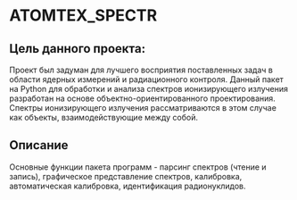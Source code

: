 # ATOMTEX_SPECTR
## Цель данного проекта:

Проект был задуман для лучшего восприятия поставленных задач в области ядерных измерений и радиационного контроля. Данный пакет на Python для обработки и анализа спектров ионизирующего излучения разработан на основе объектно-ориентированного проектирования. Спектры ионизирующего излучения рассматриваются в этом случае как объекты, взаимодействующие между собой. 
## Описание
Основные функции пакета программ - парсинг спектров (чтение и запись), графическое представление спектров, калибровка, автоматическая калибровка, идентификация радионуклидов.
